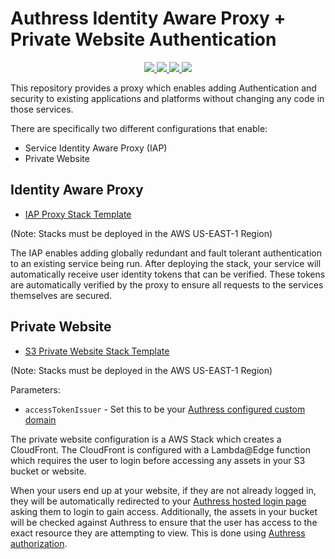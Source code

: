 # Authress Identity Aware Proxy + Private Website Authentication

<p align="center">
    <a href="https://github.com/Authress/identity-aware-proxy/actions" alt="Authress build">
      <img src="https://github.com/authress/identity-aware-proxy/actions/workflows/build.yml/badge.svg">
    </a>
    <a href="./LICENSE" alt="apache 2.0 license">
      <img src="https://img.shields.io/badge/license-Apache%202.0-blue.svg">
    </a>
    <a href="https://authress.io" alt="AWS Serverless Application">
        <img src="https://img.shields.io/badge/AWS%20Serverless%20Application-Identity%20Aware%20Proxy-623CE4">
    </a>
    <a href="https://authress.io/community" alt="Authress build">
      <img src="https://img.shields.io/badge/community-Authress-fbaf0b.svg">
    </a>
</p>

This repository provides a proxy which enables adding Authentication and security to existing applications and platforms without changing any code in those services.

There are specifically two different configurations that enable:

* Service Identity Aware Proxy (IAP)
* Private Website

## Identity Aware Proxy

* [IAP Proxy Stack Template](./templates/privateWebsiteStackTemplate.json)

(Note: Stacks must be deployed in the AWS US-EAST-1 Region)

The IAP enables adding globally redundant and fault tolerant authentication to an existing service being run. After deploying the stack, your service will automatically receive user identity tokens that can be verified. These tokens are automatically verified by the proxy to ensure all requests to the services themselves are secured.

## Private Website

* [S3 Private Website Stack Template](./templates/privateWebsiteStackTemplate.json)

(Note: Stacks must be deployed in the AWS US-EAST-1 Region)

Parameters:

* `accessTokenIssuer` - Set this to be your [Authress configured custom domain](https://authress.io/app/#/settings?focus=domain)

The private website configuration is a AWS Stack which creates a CloudFront. The CloudFront is configured with a Lambda@Edge function which requires the user to login before accessing any assets in your S3 bucket or website.

When your users end up at your website, if they are not already logged in, they will be automatically redirected to your [Authress hosted login page](https://authress.io/knowledge-base/docs/authentication/user-authentication) asking them to login to gain access. Additionally, the assets in your bucket will be checked against Authress to ensure that the user has access to the exact resource they are attempting to view. This is done using [Authress authorization](https://authress.io/knowledge-base/docs/category/authorization).